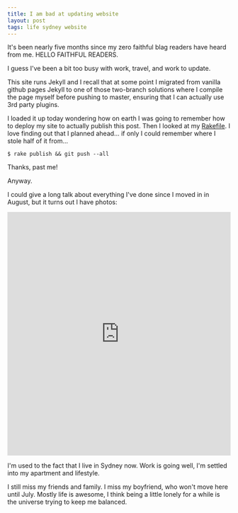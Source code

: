 ```yaml
---
title: I am bad at updating website
layout: post
tags: life sydney website
---
```


It's been nearly five months since my zero faithful blag readers have heard from me.  HELLO FAITHFUL READERS.

I guess I've been a bit too busy with work, travel, and work to update.

This site runs Jekyll and I recall that at some point I migrated from vanilla github pages Jekyll to one of those two-branch solutions where I compile the page myself before pushing to master, ensuring that I can actually use 3rd party plugins.

I loaded it up today wondering how on earth I was going to remember how to deploy my site to actually publish this post.  Then I looked at my [Rakefile](https://github.com/Kiirani/kiirani.github.com/blob/dev/Rakefile).  I love finding out that I planned ahead...  if only I could remember where I stole half of it from...

    $ rake publish && git push --all

Thanks, past me!

Anyway.

I could give a long talk about everything I've done since I moved in in August, but it turns out I have photos:

<iframe class="imgur-album" width="100%" height="550" frameborder="0" src="http://imgur.com/a/oHKPO/embed"> </iframe>

I'm used to the fact that I live in Sydney now. Work is going well, I'm settled into my apartment and lifestyle. 

I still miss my friends and family.  I miss my boyfriend, who won't move here until July.  Mostly life is awesome, I think being a little lonely for a while is the universe trying to keep me balanced.

&nbsp;
